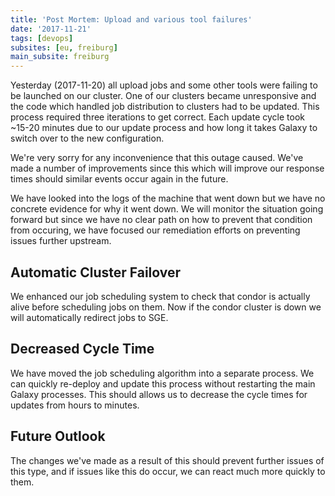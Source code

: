 ```yaml
---
title: 'Post Mortem: Upload and various tool failures'
date: '2017-11-21'
tags: [devops]
subsites: [eu, freiburg]
main_subsite: freiburg
---
```


Yesterday (2017-11-20) all upload jobs and some other tools were failing to be launched on our cluster. One of our clusters became unresponsive and the code which handled job distribution to clusters had to be updated. This process required three iterations to get correct. Each update cycle took ~15-20 minutes due to our update process and how long it takes Galaxy to switch over to the new configuration.

We're very sorry for any inconvenience that this outage caused. We've made a number of improvements since this which will improve our response times should similar events occur again in the future.

We have looked into the logs of the machine that went down but we have no concrete evidence for why it went down. We will monitor the situation going forward but since we have no clear path on how to prevent that condition from occuring, we have focused our remediation efforts on preventing issues further upstream.

## Automatic Cluster Failover

We enhanced our job scheduling system to check that condor is actually alive before scheduling jobs on them. Now if the condor cluster is down we will automatically redirect jobs to SGE.

## Decreased Cycle Time

We have moved the job scheduling algorithm into a separate process. We can quickly re-deploy and update this process without restarting the main Galaxy processes. This should allows us to decrease the cycle times for updates from hours to minutes.

## Future Outlook

The changes we've made as a result of this should prevent further issues of this type, and if issues like this do occur, we can react much more quickly to them.

